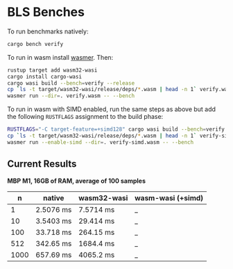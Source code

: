 # BLS Benches

To run benchmarks natively: 
```bash
cargo bench verify
```
To run in wasm install [wasmer](https://wasmer.io/).
Then: 
```bash
rustup target add wasm32-wasi
cargo install cargo-wasi
cargo wasi build --bench=verify --release
cp `ls -t target/wasm32-wasi/release/deps/*.wasm | head -n 1` verify.wasm
wasmer run --dir=. verify.wasm -- --bench
```

To run in wasm with SIMD enabled, run the same steps as above but add the following `RUSTFLAGS` assignment to the build phase: 
```bash
RUSTFLAGS="-C target-feature=+simd128" cargo wasi build --bench=verify --release
cp `ls -t target/wasm32-wasi/release/deps/*.wasm | head -n 1` verify-simd.wasm
wasmer run --enable-simd --dir=. verify-simd.wasm -- --bench
```

## Current Results 

**MBP M1, 16GB of RAM, average of 100 samples**


| n      | native      |  wasm32-wasi | wasm-wasi (+simd) |
| -----  | ----------- |  ----------- | ----------- |
| 1      | 2.5076 ms   |  7.5714 ms   | _           |
| 10     | 3.5403 ms   |  29.414 ms   | _           |
| 100    | 33.718 ms   |  264.15 ms   | _           |
| 512    | 342.65 ms   |  1684.4 ms   | _           |
| 1000   | 657.69 ms   |  4065.2 ms   | _           |


